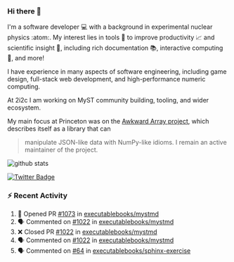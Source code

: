### Hi there 👋 

I'm a software developer 💻 with a background in experimental nuclear physics :atom:. My interest lies in tools :wrench: to improve productivity :chart_with_upwards_trend: and scientific insight :telescope:, including rich documentation 📚, interactive computing 🧮, and more! 

I have experience in many aspects of software engineering, including game design, full-stack web development, and high-performance numeric computing. 

At 2i2c I am working on MyST community building, tooling, and wider ecosystem. 

My main focus at Princeton was on the [Awkward Array project](awkward-array.org/), which describes itself as a library that can 
> manipulate JSON-like data with NumPy-like idioms. I remain an active maintainer of the project. 

![github stats](https://github-readme-stats.vercel.app/api?username=agoose77&show_icons=true&hide_rank=true&hide_title=true&bg_color=30,e76445,904e95&text_color=efe3ec&icon_color=efe3ec)
<!--
**agoose77/agoose77** is a ✨ _special_ ✨ repository because its `README.md` (this file) appears on your GitHub profile.

Here are some ideas to get you started:

- 🔭 I’m currently working on ...
- 🌱 I’m currently learning ...
- 👯 I’m looking to collaborate on ...
- 🤔 I’m looking for help with ...
- 💬 Ask me about ...
- 📫 How to reach me: ...
- 😄 Pronouns: ...
- ⚡ Fun fact: ...
-->

[![Twitter Badge](https://img.shields.io/twitter/follow/agoose77?style=flat-square&logo=Twitter&logoColor=white&color=cornflowerblue)](https://twitter.com/agoose77)

### :zap: Recent Activity

<!--START_SECTION:activity-->
1. 💪 Opened PR [#1073](https://github.com/executablebooks/mystmd/pull/1073) in [executablebooks/mystmd](https://github.com/executablebooks/mystmd)
2. 🗣 Commented on [#1022](https://github.com/executablebooks/mystmd/pull/1022#issuecomment-2042382241) in [executablebooks/mystmd](https://github.com/executablebooks/mystmd)
3. ❌ Closed PR [#1022](https://github.com/executablebooks/mystmd/pull/1022) in [executablebooks/mystmd](https://github.com/executablebooks/mystmd)
4. 🗣 Commented on [#1022](https://github.com/executablebooks/mystmd/pull/1022#issuecomment-2042381619) in [executablebooks/mystmd](https://github.com/executablebooks/mystmd)
5. 🗣 Commented on [#64](https://github.com/executablebooks/sphinx-exercise/issues/64#issuecomment-2042246006) in [executablebooks/sphinx-exercise](https://github.com/executablebooks/sphinx-exercise)
<!--END_SECTION:activity-->
